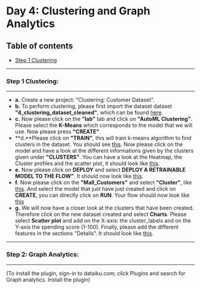 
# Day 4: Clustering and Graph Analytics

## Table of contents 
* [Step 1 Clustering](#step-1-clustering)


-----------------------------------
### **Step 1 Clustering:**
-----------------------------------

- **a.** Create a new project: "Clustering: Customer Dataset".
- **b.** To perform clustering, please first import the dataset dataset **"4_clustering_dataset_cleaned"**, which can be found [here](https://github.com/michalis0/ML_dataiku/blob/main/Day%204/4_clustering_dataset_cleaned.csv). 
- **c.** Now please click on the **"lab"** tab and click on **"AutoML Clustering"**. Please select the **K-Means** which corresponds to the model that we will use. Now please press **"CREATE"**.
- **d.**Please click on **"TRAIN"**, this will train k-means algorithm to find clusters in the dataset. You should see [this](https://github.com/michalis0/ML_dataiku/blob/main/Day%204/HELP/picture_1.png). Now please click on the model and have a look at the different informations given by the clusters given under **"CLUSTERS"**. You can have a look at the Heatmap, the Cluster profiles and the scatter plot, it should look like [this](https://github.com/michalis0/ML_dataiku/blob/main/Day%204/HELP/picture_2.png).
- **e.** Now please click on **DEPLOY** and select **DEPLOY A RETRAINABLE MODEL TO THE FLOW"**. It should now look like [this](https://github.com/michalis0/ML_dataiku/blob/main/Day%204/HELP/picture_3.png).
- **f.** Now please click on the **"Mall_Customers"** and select **"Cluster"**, like [this](https://github.com/michalis0/ML_dataiku/blob/main/Day%204/HELP/picture_5.png). And select the model that just have just created and click on **CREATE**, you can directly click on **RUN**. Your flow should now look like [this](https://github.com/michalis0/ML_dataiku/blob/main/Day%204/HELP/picture_6.png)
- **g.** We will now have a closer look at the clusters that have been created. Therefore click on the new dataset created and select **Charts**. Please select **Scatter plot** and add on the X-axis: the cluster_labels and on the Y-axis the spending score (1-100). Finally, please add the different features in the sections "Details". It should look like [this](https://github.com/michalis0/ML_dataiku/blob/main/Day%204/HELP/picture_7.png).

-----------------------------------
### **Step 2: Graph Analytics:**
-----------------------------------

(To install the plugin, sign-in to dataiku.com; click Plugins and search for Graph analytics. Install the plugin)

